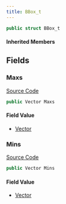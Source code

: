 ```yaml
---
title: BBox_t
---
```


```csharp
public struct BBox_t
```

#### Inherited Members

## Fields

### Maxs

[Source Code](https://github.com/swiftly-solution/swiftlys2/blob/beta/managed/src/SwiftlyS2.Shared/Natives/Structs/bbox_t.cs#L10)

```csharp
public Vector Maxs
```

#### Field Value

- [Vector](/docs/api/shared/natives/vector)

### Mins

[Source Code](https://github.com/swiftly-solution/swiftlys2/blob/beta/managed/src/SwiftlyS2.Shared/Natives/Structs/bbox_t.cs#L9)

```csharp
public Vector Mins
```

#### Field Value

- [Vector](/docs/api/shared/natives/vector)

